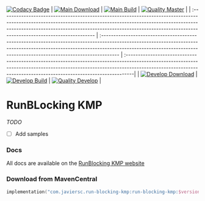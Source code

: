 [![Codacy Badge](https://api.codacy.com/project/badge/Grade/0ed112909d3b4d35ad71d3dcd7087b3a)](https://app.codacy.com/gh/JavierSegoviaCordoba/run-blocking-kmp?utm_source=github.com&utm_medium=referral&utm_content=JavierSegoviaCordoba/run-blocking-kmp&utm_campaign=Badge_Grade)
| [![Main Download](https://img.shields.io/maven-central/v/com.javiersc.run-blocking-kmp/run-blocking-kmp?label=Main)](https://repo1.maven.org/maven2/com/javiersc/run-blocking-kmp/run-blocking-kmp/)                                                                              | [![Main Build](https://img.shields.io/github/workflow/status/JavierSegoviaCordoba/run-blocking-kmp/Main/main?label=Build&logo=GitHub)](https://github.com/JavierSegoviaCordoba/run-blocking-kmp/actions?query=workflow%3AMain/main)                | [![Quality Master](https://img.shields.io/codacy/grade/e20e41eefb2a439b9ba2b0ddb9b4bac1/main?label=Code%20quality&logo=codacy&logoColor=white)](https://app.codacy.com/gh/JavierSegoviaCordoba/run-blocking-kmp/dashboard?branch=main)        |
| :-------------------------------------------------------------------------------------------------------------------------------------------------------------------------------------------------------------------------------------------------------------------------------- | :------------------------------------------------------------------------------------------------------------------------------------------------------------------------------------------------------------------------------------------------- | :---------------------------------------------------------------------------------------------------------------------------------------------------------------------------------------------------------------------------------------------|
| [![Develop Download](https://img.shields.io/nexus/s/com.javiersc.run-blocking-kmp/run-blocking-kmp?server=https%3A%2F%2Foss.sonatype.org%2F&label=Develop&color=orange)](https://oss.sonatype.org/content/repositories/snapshots/com/javiersc/run-blocking-kmp/run-blocking-kmp/) | [![Develop Build](https://img.shields.io/github/workflow/status/JavierSegoviaCordoba/run-blocking-kmp/Develop/develop?label=Build&logo=GitHub)](https://github.com/JavierSegoviaCordoba/run-blocking-kmp/actions?query=workflow%3ADevelop/develop) | [![Quality Develop](https://img.shields.io/codacy/grade/e20e41eefb2a439b9ba2b0ddb9b4bac1/develop?label=Code%20quality&logo=codacy&logoColor=white)](https://app.codacy.com/gh/JavierSegoviaCordoba/run-blocking-kmp/dashboard?branch=develop) |

# RunBLocking KMP

_TODO_ 

- [ ] Add samples

### Docs

All docs are available on the [RunBlocking KMP website](https://run-blocking-kmp.javiersc.com)

### Download from MavenCentral

```kotlin
implementation("com.javiersc.run-blocking-kmp:run-blocking-kmp:$version")
```
